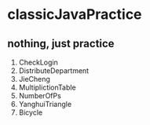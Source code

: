 # classicJavaPractice
## nothing, just practice

1. CheckLogin
2. DistributeDepartment
3. JieCheng
4. MultiplictionTable
5. NumberOfPs
6. YanghuiTriangle
7. Bicycle
